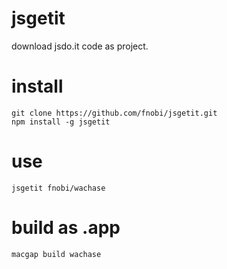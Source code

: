 jsgetit
=======

download jsdo.it code as project.

# install
```
git clone https://github.com/fnobi/jsgetit.git
npm install -g jsgetit
```

# use
```
jsgetit fnobi/wachase
```

# build as .app
```
macgap build wachase
```
